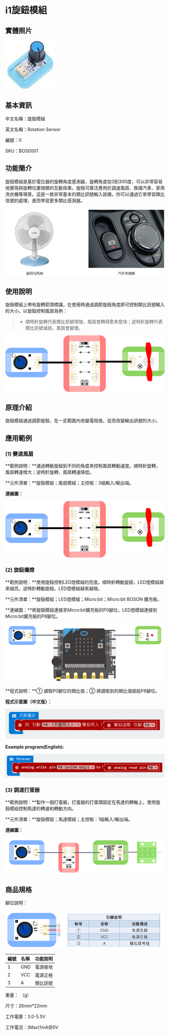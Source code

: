 # i1旋鈕模組

## 實體照片

![](../.gitbook/assets/rotation_sensor/rotation_sensor.jpg)

## 基本資訊

中文名稱：旋鈕模組

英文名稱：Rotation Sensor

編號：i1

SKU：BOS0001

## 功能簡介

旋鈕模組是基於電位器的旋轉角度感測器，旋轉角度從0到300度，可以非常容易地實現與旋轉位置相關的互動效果。旋鈕可廣泛應用於調速風扇、換擋汽車、家用洗衣機等場景。這是一款非常基本的類比訊號輸入設備，你可以通過它來學習類比信號的處理，進而學習更多類比感測器。

![](../.gitbook/assets/rotation_sensor/rotation_sensor_intro.png)

## 使用說明

旋鈕模組上帶有旋轉箭頭標識，在使用時通過調節旋鈕角度即可控制類比訊號輸入的大小。以旋鈕控制風扇為例：

> * 順時針旋轉代表類比訊號增強，風扇會轉得愈來愈快；逆時針旋轉代表類比訊號減弱，風扇會變慢。

![](../.gitbook/assets/rotation_sensor/rotation_sensor_ui.png)

## 原理介紹

旋鈕模組通過調節旋鈕，在一定範圍內改變電阻值，從而改變輸出訊號的大小。

## 應用範例

### \(1\) 變速風扇

**範例說明：**通過轉動旋鈕到不同的角度來控制風扇轉動速度。順時針旋轉，風扇轉速增大；逆時針旋轉，風扇轉速降低。

**元件清單：**旋鈕模組；風扇模組；主控板：3組輸入/輸出端。

**連線圖：**

![](../.gitbook/assets/rotation_sensor/rotation_sensor_example1.png)

### \(2\) 旋鈕檯燈

**範例說明：**使用旋鈕控制LED燈模組的亮度。順時針轉動旋鈕，LED燈模組越來越亮，逆時針轉動旋鈕，LED燈模組越來越暗。

**元件清單：**旋鈕模組；LED燈模組；Micro:bit；Micro:bit BOSON 擴充板。

**連線圖：**將旋鈕模組連接至Micro:bit擴充板的P0腳位，LED燈模組連接到Micro:bit擴充板的P8腳位。

![](../.gitbook/assets/rotation_sensor/rotation_sensor_example2.png)

**程式說明：**① 讀取P0腳位的類比值；② 將讀取到的類比值賦給P8腳位。

**程式示意圖（中文版）：**

![](../.gitbook/assets/rotation_sensor/rotation_sensor_prg_ch_tw.png)

**Example program(English):**

![](../.gitbook/assets/rotation_sensor/rotation_sensor_prg_en.png)

### \(3\) 調速打蛋器

**範例說明：**製作一個打蛋器，打蛋器的打蛋頭固定在馬達的轉軸上，使用旋鈕模組控制馬達的轉速和轉動方向。

**元件清單：**旋鈕模組；馬達模組；主控板：1組輸入/輸出端。

**連線圖：**

![](../.gitbook/assets/rotation_sensor/rotation_sensor_example3.png)

## 商品規格

腳位說明：

![](../.gitbook/assets/rotation_sensor/rotation_sensor_spec.png)

| **編號** | **名稱** | **功能說明** |
| :--- | :--- | :--- |
| 1 | GND | 電源接地 |
| 2 | VCC | 電源正極 |
| 3 | A | 類比訊號 |

重量： （g）

尺寸：26mm\*22mm

工作電壓：3.0-5.5V

工作電流：\(Max\)1mA@5V


